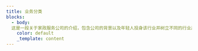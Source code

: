 ```yaml
---
title: 业务分类
blocks:
  - body:
  这是一段关于家政服务公司的介绍，包含公司的背景以及年轻人投身该行业并树立不同的行业风气。
    color: default
    _template: content
---
```










